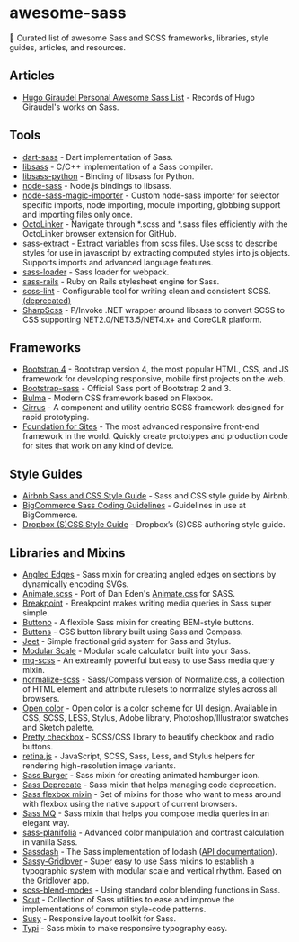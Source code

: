 # awesome-sass

🎨 Curated list of awesome Sass and SCSS frameworks, libraries, style guides, articles, and resources.

## Articles

- [Hugo Giraudel Personal Awesome Sass List](https://github.com/HugoGiraudel/awesome-sass) - Records of Hugo Giraudel's works on Sass.

## Tools

- [dart-sass](https://github.com/sass/dart-sass) - Dart implementation of Sass.
- [libsass](https://github.com/sass/libsass) - C/C++ implementation of a Sass compiler.
- [libsass-python](https://github.com/dahlia/libsass-python) - Binding of libsass for Python.
- [node-sass](https://github.com/sass/node-sass) - Node.js bindings to libsass.
- [node-sass-magic-importer](https://github.com/maoberlehner/node-sass-magic-importer) - Custom node-sass importer for selector specific imports, node importing, module importing, globbing support and importing files only once.
- [OctoLinker](https://github.com/OctoLinker/browser-extension) - Navigate through *.scss and *.sass files efficiently with the OctoLinker browser extension for GitHub.
- [sass-extract](https://github.com/jgranstrom/sass-extract) - Extract variables from scss files. Use scss to describe styles for use in javascript by extracting computed styles into js objects. Supports imports and advanced language features.
- [sass-loader](https://github.com/jtangelder/sass-loader) - Sass loader for webpack.
- [sass-rails](https://github.com/rails/sass-rails) - Ruby on Rails stylesheet engine for Sass.
- [scss-lint](https://github.com/brigade/scss-lint) - Configurable tool for writing clean and consistent SCSS. [(deprecated)](https://github.com/brigade/scss-lint#notice-consider-other-tools-before-adopting-scss-lint)
- [SharpScss](https://github.com/xoofx/SharpScss) - P/Invoke .NET wrapper around libsass to convert SCSS to CSS supporting NET2.0/NET3.5/NET4.x+ and CoreCLR platform.

## Frameworks

- [Bootstrap 4](https://github.com/twbs/bootstrap) - Bootstrap version 4, the most popular HTML, CSS, and JS framework for developing responsive, mobile first projects on the web.
- [Bootstrap-sass](https://github.com/twbs/bootstrap-sass) - Official Sass port of Bootstrap 2 and 3.
- [Bulma](https://github.com/jgthms/bulma) - Modern CSS framework based on Flexbox.
- [Cirrus](https://github.com/Spiderpig86/Cirrus) - A component and utility centric SCSS framework designed for rapid prototyping.
- [Foundation for Sites](https://github.com/zurb/foundation-sites) - The most advanced responsive front-end framework in the world. Quickly create prototypes and production code for sites that work on any kind of device.

## Style Guides

- [Airbnb Sass and CSS Style Guide](https://github.com/airbnb/css) - Sass and CSS style guide by Airbnb.
- [BigCommerce Sass Coding Guidelines](https://github.com/bigcommerce/sass-style-guide) - Guidelines in use at BigCommerce.
- [Dropbox (S)CSS Style Guide](https://github.com/dropbox/css-style-guide) - Dropbox’s (S)CSS authoring style guide.

## Libraries and Mixins

- [Angled Edges](https://github.com/josephfusco/angled-edges) - Sass mixin for creating angled edges on sections by dynamically encoding SVGs.
- [Animate.scss](https://github.com/geoffgraham/animate.scss) - Port of Dan Eden's [Animate.css](https://daneden.github.io/animate.css/) for SASS.
- [Breakpoint](https://github.com/at-import/breakpoint) - Breakpoint makes writing media queries in Sass super simple.
- [Buttono](https://github.com/hsnaydd/buttono) - A flexible Sass mixin for creating BEM-style buttons.
- [Buttons](https://github.com/alexwolfe/Buttons) - CSS button library built using Sass and Compass.
- [Jeet](https://github.com/mojotech/jeet) - Simple fractional grid system for Sass and Stylus.
- [Modular Scale](https://github.com/modularscale/modularscale-sass) - Modular scale calculator built into your Sass.
- [mq-scss](https://github.com/Dan503/mq-scss) - An extreamly powerful but easy to use Sass media query mixin.
- [normalize-scss](https://github.com/JohnAlbin/normalize-scss) - Sass/Compass version of Normalize.css, a collection of HTML element and attribute rulesets to normalize styles across all browsers.
- [Open color](https://github.com/yeun/open-color) - Open color is a color scheme for UI design. Available in CSS, SCSS, LESS, Stylus, Adobe library, Photoshop/Illustrator swatches and Sketch palette.
- [Pretty checkbox](https://github.com/lokesh-coder/pretty-checkbox) - SCSS/CSS library to beautify checkbox and radio buttons.
- [retina.js](https://github.com/imulus/retinajs) - JavaScript, SCSS, Sass, Less, and Stylus helpers for rendering high-resolution image variants.
- [Sass Burger](https://github.com/jorenvanhee/sass-burger) - Sass mixin for creating animated hamburger icon.
- [Sass Deprecate](https://github.com/salesforce-ux/sass-deprecate) - Sass mixin that helps managing code deprecation.
- [Sass flexbox mixin](https://github.com/mastastealth/sass-flex-mixin) - Set of mixins for those who want to mess around with flexbox using the native support of current browsers.
- [Sass MQ](https://github.com/sass-mq/sass-mq) - Sass mixin that helps you compose media queries in an elegant way.
- [sass-planifolia](https://github.com/xi/sass-planifolia) - Advanced color manipulation and contrast calculation in vanilla Sass.
- [Sassdash](https://github.com/davidkpiano/sassdash) - The Sass implementation of lodash ([API documentation](http://davidkpiano.github.io/sassdash)).
- [Sassy-Gridlover](https://github.com/hiulit/Sassy-Gridlover) - Super easy to use Sass mixins to establish a typographic system with modular scale and vertical rhythm. Based on the Gridlover app.
- [scss-blend-modes](https://github.com/heygrady/scss-blend-modes) - Using standard color blending functions in Sass.
- [Scut](https://github.com/davidtheclark/scut) - Collection of Sass utilities to ease and improve the implementations of common style-code patterns.
- [Susy](https://github.com/oddbird/susy) - Responsive layout toolkit for Sass.
- [Typi](https://github.com/zellwk/typi) - Sass mixin to make responsive typography easy.
